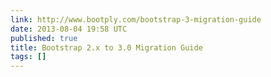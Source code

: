 ```yaml
---
link: http://www.bootply.com/bootstrap-3-migration-guide
date: 2013-08-04 19:58 UTC
published: true
title: Bootstrap 2.x to 3.0 Migration Guide
tags: []
---
```



